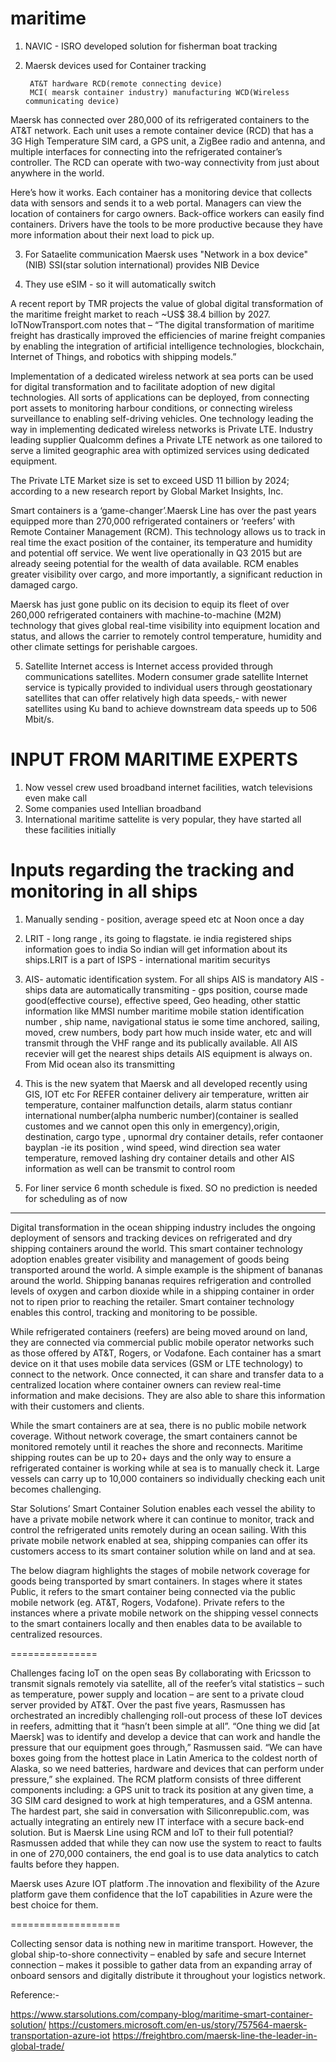 # maritime
1. NAVIC - ISRO developed solution for fisherman boat tracking


2. Maersk devices used for Container tracking

        AT&T hardware RCD(remote connecting device)
        MCI( mearsk container industry) manufacturing WCD(Wireless communicating device)


Maersk has connected over 280,000 of its refrigerated containers to the AT&T network.
Each unit uses a remote container device (RCD) that has a 3G High Temperature SIM card, a GPS unit, a ZigBee radio and antenna, and multiple interfaces for connecting into the refrigerated container’s controller. 
The RCD can operate with two-way connectivity from just about anywhere in the world.

Here’s how it works. Each container has a monitoring device that collects data with sensors and sends it to a web portal.
Managers can view the location of containers for cargo owners. 
Back-office workers can easily find containers. 
Drivers have the tools to be more productive because they have more information about their next load to pick up.



3. For Sataelite communication Maersk uses "Network in a box device" (NIB)
   SSI(star solution international) provides NIB Device


4. They use eSIM - so it will automatically switch 


A recent report by TMR projects the value of global digital transformation of the maritime freight market to reach ~US$ 38.4 billion by 2027. 
IoTNowTransport.com notes that – “The digital transformation of maritime freight has drastically improved the efficiencies of marine freight companies by enabling the integration of artificial intelligence technologies, blockchain, Internet of Things, and robotics with shipping models.”



Implementation of a dedicated wireless network at sea ports can be used for digital transformation and to facilitate adoption of new digital technologies.
All sorts of applications can be deployed, from connecting port assets to monitoring harbour conditions, or connecting wireless surveillance to enabling self-driving vehicles.
One technology leading the way in implementing dedicated wireless networks is Private LTE. 
Industry leading supplier Qualcomm defines a Private LTE network as one tailored to serve a limited geographic area with optimized services using dedicated equipment.

The Private LTE Market size is set to exceed USD 11 billion by 2024; according to a new research report by Global Market Insights, Inc.




Smart containers is  a ‘game-changer’.Maersk Line has over the past years equipped more than 270,000 refrigerated containers or ‘reefers’ with Remote Container Management (RCM).
This technology allows us to track in real time the exact position of the container, its temperature and humidity and potential off service.
We went live operationally in Q3 2015 but are already seeing potential for the wealth of data available. 
RCM enables greater visibility over cargo, and more importantly, a significant reduction in damaged cargo.



Maersk has just gone public on its decision to equip its fleet of over 260,000 refrigerated containers with machine-to-machine (M2M) technology that gives global real-time visibility into equipment location and status, and allows the carrier to remotely control temperature, humidity and other climate settings for perishable cargoes.

5. Satellite Internet access is Internet access provided through communications satellites. 
   Modern consumer grade satellite Internet service is typically provided to individual users through geostationary satellites that can offer relatively high data speeds,-
   with newer satellites using Ku band to achieve downstream data speeds up to 506 Mbit/s.


INPUT FROM MARITIME EXPERTS 
==========================

1. Now vessel crew used broadband internet facilities, watch televisions even make call
2. Some companies used Intellian broadband 
3. International maritime sattelite is very popular, they have started all these facilities initially


Inputs regarding the tracking and monitoring in all ships
===========================================

1. Manually sending - position, average speed etc at Noon once a day
2. LRIT - long range , its going to flagstate. ie india registered ships information goes to india
   So indian will get information about its ships.LRIT is a part of  ISPS - international maritim securitys 
3. AIS- automatic identification system. For all ships AIS is mandatory
   AIS - ships data are automatically transmiting - gps position, course made good(effective course), effective speed, Geo heading, other stattic information like MMSI number maritime mobile station identification number , ship name, navigational status ie some time anchored, sailing, moved, crew numbers, body part how much inside water,  etc and will transmit through the VHF range and its publically available.
   All AIS recevier will get the nearest ships details
   AIS equipment is always on. 
   From Mid ocean also its transmitting

  
4. This is the new syatem that Maersk and all developed recently using GIS, IOT etc
    For REFER container delivery air temperature, written air temperature, container malfunction details, alarm status
   contianr international number(alpha numberic number)(container is sealled customes and we cannot open this only in emergency),origin, destination, cargo type
, upnormal dry container details, refer contaoner bayplan -ie its position , wind speed, wind direction
sea water temperature, removed lashing dry container details  and other AIS information as well can be transmit to control room


5. For liner service 6 month schedule is fixed. SO no prediction is needed for scheduling as of now

 
----------------------

Digital transformation in the ocean shipping industry includes the ongoing deployment of sensors and tracking devices on refrigerated and dry shipping containers around the world. 
This smart container technology adoption enables greater visibility and management of goods being transported around the world.
A simple example is the shipment of bananas around the world. Shipping bananas requires refrigeration and controlled levels of oxygen and carbon dioxide while in a shipping container in order not to ripen prior to reaching the retailer. 
Smart container technology enables this control, tracking and monitoring to be possible.

While refrigerated containers (reefers) are being moved around on land, they are connected via commercial public mobile operator networks such as those offered by AT&T, Rogers, or Vodafone.
Each container has a smart device on it that uses mobile data services (GSM or LTE technology) to connect to the network. 
Once connected, it can share and transfer data to a centralized location where container owners can review real-time information and make decisions. 
They are also able to share this information with their customers and clients.

While the smart containers are at sea, there is no public mobile network coverage.
Without network coverage, the smart containers cannot be monitored remotely until it reaches the shore and reconnects.
Maritime shipping routes can be up to 20+ days and the only way to ensure a refrigerated container is working while at sea is to manually check it.
Large vessels can carry up to 10,000 containers so individually checking each unit becomes challenging.

Star Solutions’ Smart Container Solution enables each vessel the ability to have a private mobile network where it can continue to monitor, track and control the refrigerated units remotely during an ocean sailing.
With this private mobile network enabled at sea, shipping companies can offer its customers access to its smart container solution while on land and at sea.

The below diagram highlights the stages of mobile network coverage for goods being transported by smart containers. In stages where it states Public, it refers to the smart container being connected via the public mobile network (eg. AT&T, Rogers, Vodafone).
Private refers to the instances where a private mobile network on the shipping vessel connects to the smart containers locally and then enables data to be available to centralized resources.

===============

Challenges facing IoT on the open seas
By collaborating with Ericsson to transmit signals remotely via satellite, all of the reefer’s vital statistics – such as temperature, power supply and location – are sent to a private cloud server provided by AT&T.
Over the past five years, Rasmussen has orchestrated an incredibly challenging roll-out process of these IoT devices in reefers, admitting that it “hasn’t been simple at all”.
“One thing we did [at Maersk] was to identify and develop a device that can work and handle the pressure that our equipment goes through,” Rasmussen said.
“We can have boxes going from the hottest place in Latin America to the coldest north of Alaska, so we need batteries, hardware and devices that can perform under pressure,” she explained.
The RCM platform consists of three different components including: a GPS unit to track its position at any given time, a 3G SIM card designed to work at high temperatures, and a GSM antenna.
The hardest part, she said in conversation with Siliconrepublic.com, was actually integrating an entirely new IT interface with a secure back-end solution.
But is Maersk Line using RCM and IoT to their full potential? Rasmussen added that while they can now use the system to react to faults in one of 270,000 containers, the end goal is to use data analytics to catch faults before they happen.

Maersk uses Azure IOT platform .The innovation and flexibility of the Azure platform gave them  confidence that the IoT capabilities in Azure were the best choice for them. 

===================


Collecting sensor data is nothing new in maritime transport. 
However, the global ship-to-shore connectivity – enabled by safe and secure Internet connection – makes it possible to gather data from an expanding array of onboard sensors and digitally distribute it throughout your logistics network.


Reference:-

https://www.starsolutions.com/company-blog/maritime-smart-container-solution/
https://customers.microsoft.com/en-us/story/757564-maersk-transportation-azure-iot
https://freightbro.com/maersk-line-the-leader-in-global-trade/

